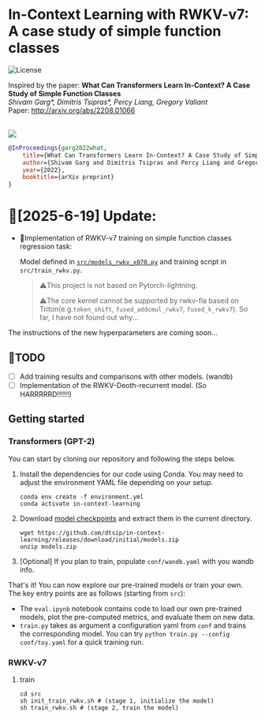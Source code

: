 # In-Context Learning with RWKV-v7: A case study of simple function classes

![License](https://img.shields.io/badge/license-MIT-blue.svg)

Inspired by the paper: **What Can Transformers Learn In-Context? A Case Study of Simple Function Classes** <br>
*Shivam Garg\*, Dimitris Tsipras\*, Percy Liang, Gregory Valiant* <br>
Paper: http://arxiv.org/abs/2208.01066 <br><br>

![](setting.jpg)

``` bibtex
@InProceedings{garg2022what,
    title={What Can Transformers Learn In-Context? A Case Study of Simple Function Classes},
    author={Shivam Garg and Dimitris Tsipras and Percy Liang and Gregory Valiant},
    year={2022},
    booktitle={arXiv preprint}
}
```
# 🎉[2025-6-19] Update:
- 🚩Implementation of RWKV-v7 training on simple function classes regression task:
  
  Model defined in [`src/models_rwkv_x070.py`](https://github.com/EricZhang1412/RWKV4Math-in-ctx-learining/blob/main/src/models_rwkv_x070.py) and training script in `src/train_rwkv.py`.
  > ⚠️This project is not based on Pytorch-lightning.
  >
  > ⚠️The core kernel cannot be supported by rwkv-fla based on Triton(e.g.`token_shift`, `fused_addcmul_rwkv7`, `fused_k_rwkv7`). So far, I have not found out why...
  

The instructions of the new hyperparameters are coming soon...

## 📝TODO
- [ ] Add training results and comparisons with other models. (wandb)
- [ ] Implementation of the RWKV-Deoth-recurrent model. (So HARRRRRD!!!!!!)
## Getting started
### Transformers (GPT-2)
You can start by cloning our repository and following the steps below.

1. Install the dependencies for our code using Conda. You may need to adjust the environment YAML file depending on your setup.

    ``` shell
    conda env create -f environment.yml
    conda activate in-context-learning
    ```

2. Download [model checkpoints](https://github.com/dtsip/in-context-learning/releases/download/initial/models.zip) and extract them in the current directory.

    ``` shell
    wget https://github.com/dtsip/in-context-learning/releases/download/initial/models.zip
    unzip models.zip
    ```

3. [Optional] If you plan to train, populate `conf/wandb.yaml` with you wandb info.

That's it! You can now explore our pre-trained models or train your own. The key entry points
are as follows (starting from `src`):
- The `eval.ipynb` notebook contains code to load our own pre-trained models, plot the pre-computed metrics, and evaluate them on new data.
- `train.py` takes as argument a configuration yaml from `conf` and trains the corresponding model. You can try `python train.py --config conf/toy.yaml` for a quick training run.

### RWKV-v7
1. train
    ``` shell
    cd src
    sh init_train_rwkv.sh # (stage 1, initialize the model)
    sh train_rwkv.sh # (stage 2, train the model)
    ```
